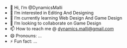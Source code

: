 - 👋 Hi, I’m @DynamicsMalli
- 👀 I’m interested in Editing And Designing
- 🌱 I’m currently learning Web Design And Game Design
- 💞️ I’m looking to collaborate on Game Design
- 📫 How to reach me @ dynamics.malli@gmail.com
- 😄 Pronouns: ...
- ⚡ Fun fact: ...

<!---
DynamicsMalli/DynamicsMalli is a ✨ special ✨ repository because its `README.md` (this file) appears on your GitHub profile.
You can click the Preview link to take a look at your changes.
--->
